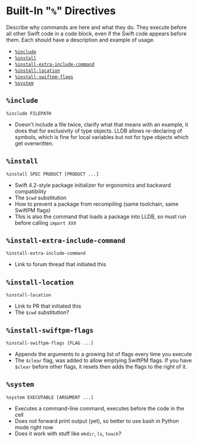 # Built-In "`%`" Directives

Describe why commands are here and what they do. They execute before all other Swift code in a code block, even if the Swift code appears before them. Each should have a description and example of usage.

- [`%include`](#include)
- [`%install`](#install)
- [`%install-extra-include-command`](#install-extra-include-command)
- [`%install-location`](#install-location)
- [`%install-swiftpm-flags`](#install-swiftpm-flags)
- [`%system`](#system)

## `%include`
```
%include FILEPATH
```

- Doesn't include a file twice, clarify what that means with an example, it does that for exclusivity of type objects. LLDB allows re-declaring of symbols, which is fine for local variables but not for type objects which get overwritten.

## `%install`
```
%install SPEC PRODUCT [PRODUCT ...]
```

- Swift 4.2-style package initializer for ergonomics and backward compatibility
- The `$cwd` substitution
- How to prevent a package from recompiling (same toolchain, same SwiftPM flags)
- This is also the command that loads a package into LLDB, so must run before calling `import XXX`

## `%install-extra-include-command`
```
%install-extra-include-command
```

- Link to forum thread that initiated this

## `%install-location`
```
%install-location
```

- Link to PR that initiated this
- The `$cwd` substitution?

## `%install-swiftpm-flags`
```
%install-swiftpm-flags [FLAG ...]
```

- Appends the arguments to a growing list of flags every time you execute
- The `$clear` flag, was added to allow emptying SwiftPM flags. If you have `$clear` before other flags, it resets then adds the flags to the right of it.

## `%system`
```
%system EXECUTABLE [ARGUMENT ...]
```

- Executes a command-line command, executes before the code in the cell
- Does not forward print output (yet), so better to use bash in Python mode right now
- Does it work with stuff like `mkdir`, `ls`, `touch`?
